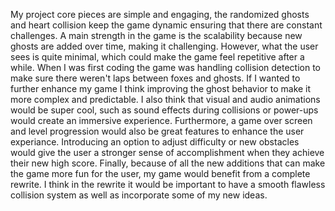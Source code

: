 My project core pieces are simple and engaging, the randomized ghosts and heart collision keep the game dynamic ensuring that there are constant challenges. A main strength in the game is the scalability because new ghosts are added over time, making it challenging. However, what the user sees is quite minimal, which could make the game feel repetitive after a while. When I was first coding the game was handling collision detection to make sure there weren't laps between foxes and ghosts. If I wanted to further enhance my game I think improving the ghost behavior to make it more complex and predictable. I also think that visual and audio animations would be super cool, such as sound effects during collisions or power-ups would create an immersive experience. Furthermore, a game over screen and level progression would also be great features to enhance the user experiance. Introducing an option to adjust difficulty or new obstacles would give the user a stronger sense of accomplishment when they achieve their new high score. Finally, because of all the new additions that can make the game more fun for the user, my game would benefit from a complete rewrite. I think in the rewrite it would be important to have a smooth flawless collision system as well as incorporate some of my new ideas. 
